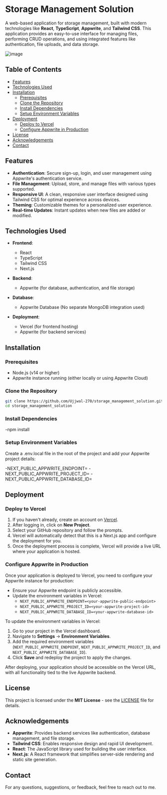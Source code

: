 # Storage Management Solution

A web-based application for storage management, built with modern technologies like **React**, **TypeScript**, **Appwrite**, and **Tailwind CSS**. This application provides an easy-to-use interface for managing files, performing CRUD operations, and using integrated features like authentication, file uploads, and data storage.

![image](https://github.com/user-attachments/assets/a19ddced-0fe9-47e1-850f-29700ad7f4bc)


## Table of Contents

- [Features](#features)
- [Technologies Used](#technologies-used)
- [Installation](#installation)
  - [Prerequisites](#prerequisites)
  - [Clone the Repository](#clone-the-repository)
  - [Install Dependencies](#install-dependencies)
  - [Setup Environment Variables](#setup-environment-variables)
- [Deployment](#deployment)
  - [Deploy to Vercel](#deploy-to-vercel)
  - [Configure Appwrite in Production](#configure-appwrite-in-production)
- [License](#license)
- [Acknowledgements](#acknowledgements)
- [Contact](#contact)

## Features

- **Authentication**: Secure sign-up, login, and user management using Appwrite's authentication service.
- **File Management**: Upload, store, and manage files with various types supported.
- **Responsive UI**: A clean, responsive user interface designed using Tailwind CSS for optimal experience across devices.
- **Theming**: Customizable themes for a personalized user experience.
- **Real-time Updates**: Instant updates when new files are added or modified.

## Technologies Used

- **Frontend**: 
  - React
  - TypeScript
  - Tailwind CSS
  - Next.js

- **Backend**: 
  - Appwrite (for database, authentication, and file storage)

- **Database**: 
  - Appwrite Database (No separate MongoDB integration used)

- **Deployment**: 
  - Vercel (for frontend hosting)
  - Appwrite (for backend services)

## Installation

### Prerequisites

- Node.js (v14 or higher)
- Appwrite instance running (either locally or using Appwrite Cloud)

### Clone the Repository

```bash
git clone https://github.com/Ujjwal-270/storage_management_solution.git
cd storage_management_solution
```

### Install Dependencies

-npm install

### Setup Environment Variables
Create a .env.local file in the root of the project and add your Appwrite project details:

-NEXT_PUBLIC_APPWRITE_ENDPOINT=<your-appwrite-endpoint>
-NEXT_PUBLIC_APPWRITE_PROJECT_ID=<your-appwrite-project-id>
-NEXT_PUBLIC_APPWRITE_DATABASE_ID=<your-appwrite-database-id>

## Deployment

### Deploy to Vercel

1. If you haven't already, create an account on [Vercel](https://vercel.com/).
2. After logging in, click on **New Project**.
3. Select your GitHub repository and follow the prompts.
4. Vercel will automatically detect that this is a Next.js app and configure the deployment for you.
5. Once the deployment process is complete, Vercel will provide a live URL where your application is hosted.

### Configure Appwrite in Production

Once your application is deployed to Vercel, you need to configure your Appwrite instance for production:

- Ensure your Appwrite endpoint is publicly accessible.
- Update the environment variables in Vercel:
  - `NEXT_PUBLIC_APPWRITE_ENDPOINT=<your-appwrite-public-endpoint>`
  - `NEXT_PUBLIC_APPWRITE_PROJECT_ID=<your-appwrite-project-id>`
  - `NEXT_PUBLIC_APPWRITE_DATABASE_ID=<your-appwrite-database-id>`

To update the environment variables in Vercel:

1. Go to your project in the Vercel dashboard.
2. Navigate to **Settings** → **Environment Variables**.
3. Add the required environment variables (`NEXT_PUBLIC_APPWRITE_ENDPOINT`, `NEXT_PUBLIC_APPWRITE_PROJECT_ID`, and `NEXT_PUBLIC_APPWRITE_DATABASE_ID`).
4. Click **Save** and redeploy the project to apply the changes.

After deploying, your application should be accessible on the Vercel URL, with all functionality tied to the live Appwrite backend.

## License

This project is licensed under the **MIT License** - see the [LICENSE](LICENSE) file for details.

## Acknowledgements

- **Appwrite**: Provides backend services like authentication, database management, and file storage.
- **Tailwind CSS**: Enables responsive design and rapid UI development.
- **React**: The JavaScript library used for building the user interface.
- **Next.js**: A React framework that simplifies server-side rendering and static site generation.

## Contact

For any questions, suggestions, or feedback, feel free to reach out to me.
